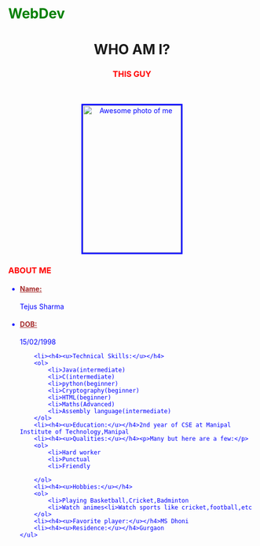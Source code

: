 # WebDev
<!DOCTYPE HTML>
<html>
<head>
<style>
body{
	color:blue;
	font-family="Courier New";
}
h1{
	color:green;
	font-family="Helvetica";
}
h3{
	color:red;
	font-family="Helvetica";
}
h4{
	color:brown;
	font-family="Helvetica";
}
</style>
<title>Its all about ME!!!</title>
</head>
<body background="cv1.jpg">
<center><h1><a name="Photo">WHO AM I?</a></h1></center>
<center><h3 id="picture">THIS GUY</h3></center><br><br>
<center><img src="FullSizeRender (3).jpg" alt="Awesome photo of me" width="200" height="300" border="3"></center>
<h3 id="Resume">ABOUT ME</h3>
	<ul>
		<li><h4><u>Name:</u></h4>Tejus Sharma
 		<li><h4><u>DOB:</u></h4>15/02/1998
		
		<li><h4><u>Technical Skills:</u></h4>
		<ol>
			<li>Java(intermediate)
			<li>C(intermediate)
			<li>python(beginner)
			<li>Cryptography(beginner)
			<li>HTML(beginner)
			<li>Maths(Advanced)
			<li>Assembly language(intermediate)
		</ol>
		<li><h4><u>Education:</u></h4>2nd year of CSE at Manipal Institute of Technology,Manipal
		<li><h4><u>Qualities:</u></h4><p>Many but here are a few:</p>
		<ol>
			<li>Hard worker
			<li>Punctual
			<li>Friendly
				
		</ol>		
		<li><h4><u>Hobbies:</u></h4>
		<ol>
			<li>Playing Basketball,Cricket,Badminton
			<li>Watch animes<li>Watch sports like cricket,football,etc
		</ol>
		<li><h4><u>Favorite player:</u></h4>MS Dhoni
		<li><h4><u>Residence:</u></h4>Gurgaon
	</ul>
</body>
</html>

